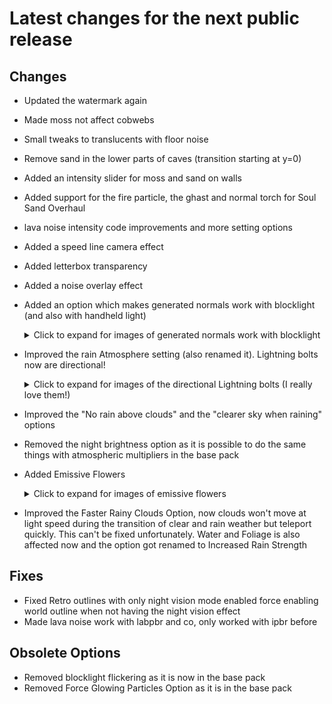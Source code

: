 # Latest changes for the next public release

## Changes
- Updated the watermark again
- Made moss not affect cobwebs
- Small tweaks to translucents with floor noise
- Remove sand in the lower parts of caves (transition starting at y=0)
- Added an intensity slider for moss and sand on walls
- Added support for the fire particle, the ghast and normal torch for Soul Sand Overhaul
- lava noise intensity code improvements and more setting options
- Added a speed line camera effect
- Added letterbox transparency
- Added a noise overlay effect
- Added an option which makes generated normals work with blocklight (and also with handheld light)
  <details><summary>Click to expand for images of generated normals work with blocklight</summary>
  <p>

  <img src="https://github.com/EuphoriaPatches/Changelogs/assets/46494907/c16bd9e9-cd6e-408c-905f-c34775094c6e" width="500" height="auto" />
  <img src="https://github.com/EuphoriaPatches/Changelogs/assets/46494907/cb5cbdfa-7bd8-440c-b4d5-2cb6da05f41a" width="500" height="auto" />
  <img src="https://github.com/EuphoriaPatches/Changelogs/assets/46494907/327ddf76-88fd-4b33-a114-a575c19fd2a8" width="500" height="auto" />
  <img src="https://github.com/EuphoriaPatches/Changelogs/assets/46494907/3b02a790-712d-4af5-9b77-1aa6e9f95bf8" width="500" height="auto" />
  <img src="https://github.com/EuphoriaPatches/Changelogs/assets/46494907/177399ab-1518-4d83-b81e-c25ada6f414f" width="500" height="auto" />
  <img src="https://github.com/EuphoriaPatches/Changelogs/assets/46494907/891603fe-1523-4b66-b70c-2f0731e43835" width="500" height="auto" />

  </p>
  </details>
  
- Improved the rain Atmosphere setting (also renamed it). Lightning bolts now are directional!
  <details><summary>Click to expand for images of the directional Lightning bolts (I really love them!)</summary>
  <p>
  
  <img src="https://github.com/EuphoriaPatches/Changelogs/assets/46494907/a8aa758e-80b1-4acd-87db-68415b36ce37" width="500" height="auto" />
  <img src="https://github.com/EuphoriaPatches/Changelogs/assets/46494907/0a6d2ea9-4ffc-42bc-b87a-e9fc2161228e" width="500" height="auto" />
  <img src="https://github.com/EuphoriaPatches/Changelogs/assets/46494907/353eab1e-51fc-454b-b8c3-2de961c32776" width="500" height="auto" />
  <img src="https://github.com/EuphoriaPatches/Changelogs/assets/46494907/5d3ba7eb-170f-4b29-bc99-9b80e6fac8c6" width="500" height="auto" />
  <img src="https://github.com/EuphoriaPatches/Changelogs/assets/46494907/21bc8641-d2bd-4805-b1f3-59abdd572b8d" width="500" height="auto" />
  <img src="https://github.com/EuphoriaPatches/Changelogs/assets/46494907/6257df67-aaa8-4a01-971d-617f5ba8c2b3" width="500" height="auto" />
  <img src="https://github.com/EuphoriaPatches/Changelogs/assets/46494907/a0cedc37-eddc-4fe5-baf7-eb7cc57902f5" width="500" height="auto" />
  <img src="https://github.com/EuphoriaPatches/Changelogs/assets/46494907/242e44ed-3617-4c4d-960b-a8ce718deed0" width="500" height="auto" />
  <img src="https://github.com/EuphoriaPatches/Changelogs/assets/46494907/8b87ad43-43df-4e8d-9c70-f2b94971319d" width="500" height="auto" />
  <img src="https://github.com/EuphoriaPatches/Changelogs/assets/46494907/503bc8c1-96ba-4ce1-8f6e-253abb4ca102" width="500" height="auto" />
  <img src="https://github.com/EuphoriaPatches/Changelogs/assets/46494907/a03c9a6c-4412-4f43-9fcd-10631555fadf" width="500" height="auto" />
  <img src="https://github.com/EuphoriaPatches/Changelogs/assets/46494907/2b20e261-65ee-4f6c-933b-0534cff89591" width="500" height="auto" />
  <img src="https://github.com/EuphoriaPatches/Changelogs/assets/46494907/bb97fbce-c42d-4a1f-b83b-a79daaec60e3" width="500" height="auto" />
  <img src="https://github.com/EuphoriaPatches/Changelogs/assets/46494907/210eb069-be59-41bf-ab3c-f2ef4974b5c4" width="500" height="auto" />
  <img src="https://github.com/EuphoriaPatches/Changelogs/assets/46494907/08ba8214-f62f-4835-8fa4-448c6e5ef910" width="500" height="auto" />
  <img src="https://github.com/EuphoriaPatches/Changelogs/assets/46494907/71f1e472-6753-42b9-b915-f921e57d292e" width="500" height="auto" />

  </p>
  </details>

- Improved the "No rain above clouds" and the "clearer sky when raining" options
- Removed the night brightness option as it is possible to do the same things with atmospheric multipliers in the base pack
- Added Emissive Flowers
  <details><summary>Click to expand for images of emissive flowers</summary>
  <p>
  
  <img src="https://github.com/EuphoriaPatches/Changelogs/assets/46494907/b9f5411d-596d-4b4a-bfdf-a33549751678" width="500" height="auto" />
  <img src="https://github.com/EuphoriaPatches/Changelogs/assets/46494907/43591280-64cf-4527-b5b8-fa79b88dfd2d" width="500" height="auto" />
  <img src="https://github.com/EuphoriaPatches/Changelogs/assets/46494907/ebbee9e4-c402-4e23-8c9d-727866b14fee" width="500" height="auto" />
  <img src="https://github.com/EuphoriaPatches/Changelogs/assets/46494907/73fdedbf-5239-4c37-87bc-18f7f22bf572" width="500" height="auto" />
  
  </p>
  </details>

- Improved the Faster Rainy Clouds Option, now clouds won't move at light speed during the transition of clear and rain weather but teleport quickly. This can't be fixed unfortunately. Water and Foliage is also affected now and the option got renamed to Increased Rain Strength

## Fixes
- Fixed Retro outlines with only night vision mode enabled force enabling world outline when not having the night vision effect
- Made lava noise work with labpbr and co, only worked with ipbr before

## Obsolete Options
- Removed blocklight flickering as it is now in the base pack
- Removed Force Glowing Particles Option as it is in the base pack
